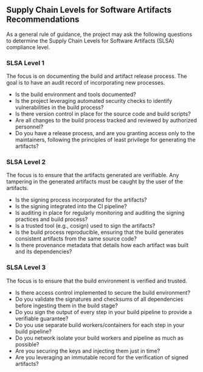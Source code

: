 [//]: # (SPDX-License-Identifier: CC-BY-4.0)

## Supply Chain Levels for Software Artifacts Recommendations

As a general rule of guidance, the project may ask the following questions to determine the Supply Chain Levels for Software Artifacts (SLSA) compliance level.

### SLSA Level 1
The focus is on documenting the build and artifact release process. The goal is to have an audit record of incorporating new processes.
- Is the build environment and tools documented?
- Is the project leveraging automated security checks to identify vulnerabilities in the build process?
- Is there version control in place for the source code and build scripts?
- Are all changes to the build process tracked and reviewed by authorized personnel?
- Do you have a release process, and are you granting access only to the maintainers, following the principles of least privilege for generating the artifacts?

### SLSA Level 2
The focus is to ensure that the artifacts generated are verifiable. Any tampering in the generated artifacts must be caught by the user of the artifacts.
- Is the signing process incorporated for the artifacts?
- Is the signing integrated into the CI pipeline?
- Is auditing in place for regularly monitoring and auditing the signing practices and build process?
- Is a trusted tool (e.g., cosign) used to sign the artifacts?
- Is the build process reproducible, ensuring that the build generates consistent artifacts from the same source code?
- Is there provenance metadata that details how each artifact was built and its dependencies?

### SLSA Level 3
The focus is to ensure that the build environment is verified and trusted.
- Is there access control implemented to secure the build environment?
- Do you validate the signatures and checksums of all dependencies before ingesting them in the build stage?
- Do you sign the output of every step in your build pipeline to provide a verifiable guarantee?
- Do you use separate build workers/containers for each step in your build pipeline?
- Do you network isolate your build workers and pipeline as much as possible?
- Are you securing the keys and injecting them just in time?
- Are you leveraging an immutable record for the verification of signed artifacts?
